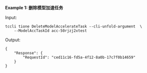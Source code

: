 **Example 1: 删除模型加速任务**



Input: 

```
tccli tione DeleteModelAccelerateTask --cli-unfold-argument  \
    --ModelAccTaskId acc-50rjzj2xtest
```

Output: 
```
{
    "Response": {
        "RequestId": "ced11c16-fd5a-4f12-8a0b-17c7f0b14659"
    }
}
```

